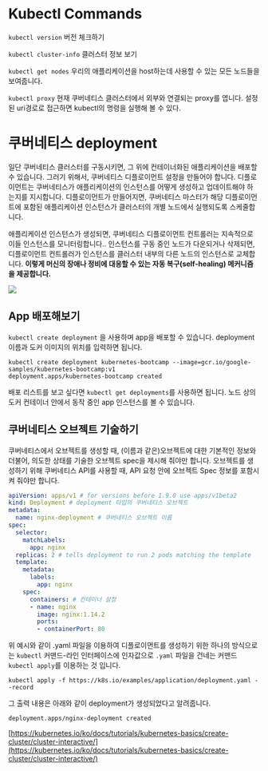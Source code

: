# Kubectl Commands


`kubectl version`
버전 체크하기

`kubectl cluster-info`
클러스터 정보 보기 

`kubectl get nodes`
우리의 애플리케이션을 host하는데 사용할 수 있는 모든 노드들을 보여줍니다. 

`kubectl proxy`
현재 쿠버네티스 클러스터에서 외부와 연결되는 proxy를 엽니다. 설정된 uri경로로 접근하면 kubectl의 명령을 실행해 볼 수 있다.



# 쿠버네티스 deployment

일단 쿠버네티스 클러스터를 구동시키면, 그 위에 컨테이너화된 애플리케이션을 배포할 수 있습니다. 그러기 위해서, 쿠버네티스 디플로이먼트 설정을 만들어야 합니다. 디플로이먼트는 쿠버네티스가 애플리케이션의 인스턴스를 어떻게 생성하고 업데이트해야 하는지를 지시합니다. 디플로이먼트가 만들어지면, 쿠버네티스 마스터가 해당 디플로이먼트에 포함된 애플리케이션 인스턴스가 클러스터의 개별 노드에서 실행되도록 스케줄합니다.

애플리케이션 인스턴스가 생성되면, 쿠버네티스 디플로이먼트 컨트롤러는 지속적으로 이들 인스턴스를 모니터링합니다.. 인스턴스를 구동 중인 노드가 다운되거나 삭제되면, 디플로이먼트 컨트롤러가 인스턴스를 클러스터 내부의 다른 노드의 인스턴스로 교체합니다. **이렇게 머신의 장애나 정비에 대응할 수 있는 자동 복구(self-healing) 메커니즘을 제공합니다.**

![](https://d33wubrfki0l68.cloudfront.net/152c845f25df8e69dd24dd7b0836a289747e258a/4a1d2/docs/tutorials/kubernetes-basics/public/images/module_02_first_app.svg)

## App 배포해보기

`kubectl create deployment` 을 사용하며 app을 배포할 수 있습니다. deployment 이름과 도커 이미지의 위치를 입력하면 됩니다.

```
kubectl create deployment kubernetes-bootcamp --image=gcr.io/google-samples/kubernetes-bootcamp:v1
deployment.apps/kubernetes-bootcamp created
```

배포 리스트를 보고 싶다면  `kubectl get deployments`를 사용하면 됩니다. 노드 상의 도커 컨테이너 안에서 동작 중인 app 인스턴스를 볼 수 있습니다. 

## 쿠버네티스 오브젝트 기술하기

쿠버네티스에서 오브젝트를 생성할 때, (이름과 같은)오브젝트에 대한 기본적인 정보와 더불어, 의도한 상태를 기술한 오브젝트 spec을 제시해 줘야만 합니다. 오브젝트를 생성하기 위해 쿠버네티스 API를 사용할 때, API 요청 안에 오브젝트 Spec 정보를 포함시켜 줘야만 합니다.

```yaml
apiVersion: apps/v1 # for versions before 1.9.0 use apps/v1beta2
kind: Deployment # deployment 타입의 쿠버네티스 오브젝트 
metadata:
  name: nginx-deployment # 쿠버네티스 오브젝트 이름
spec:
  selector:
    matchLabels:
      app: nginx
  replicas: 2 # tells deployment to run 2 pods matching the template
  template:
    metadata:
      labels:
        app: nginx
    spec:
      containers: # 컨테이너 설정
      - name: nginx
        image: nginx:1.14.2
        ports:
        - containerPort: 80
```

위 예시와 같이 .yaml 파일을 이용하여 디플로이먼트를 생성하기 위한 하나의 방식으로는  `kubectl`  커맨드-라인 인터페이스에 인자값으로  `.yaml`  파일을 건네는 커맨드 `kubectl apply`를 이용하는 것 입니다. 

```shell
kubectl apply -f https://k8s.io/examples/application/deployment.yaml --record
```

그 출력 내용은 아래와 같이 deployment가 생성되었다고 알려줍니다. 

```
deployment.apps/nginx-deployment created
```



[https://kubernetes.io/ko/docs/tutorials/kubernetes-basics/create-cluster/cluster-interactive/](https://kubernetes.io/ko/docs/tutorials/kubernetes-basics/create-cluster/cluster-interactive/)
<!--stackedit_data:
eyJoaXN0b3J5IjpbMTQxNDg0OTc5NSwxNjQzNDIwNTQwLC0xNj
Y3NDkxMTQ2LC0xMDIwMjUzNzEsNzIxNjY5NjY2LC0yMDg4NzQ2
NjEyXX0=
-->
